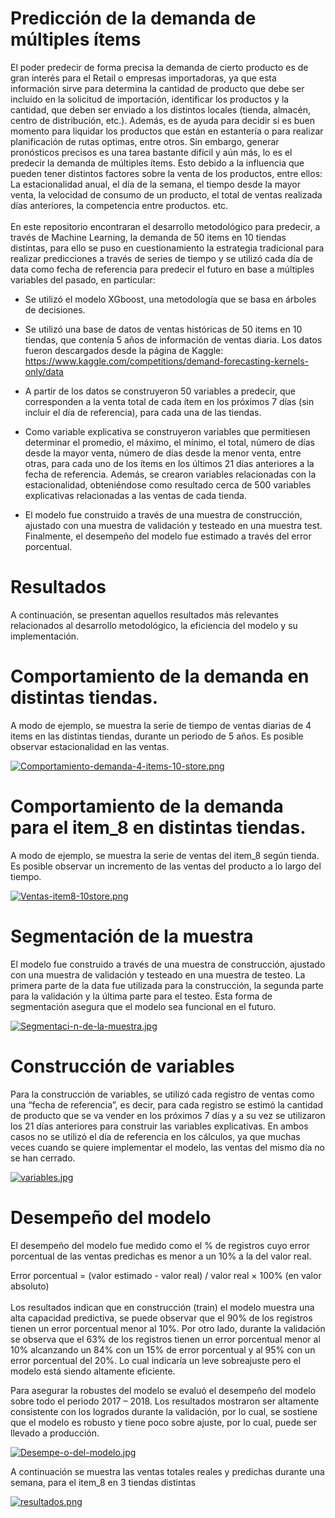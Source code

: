 # Predicción de la demanda de múltiples ítems

El poder predecir de forma precisa la demanda de cierto producto es de gran interés para el Retail o empresas importadoras, ya que esta información sirve para determina la cantidad de producto que debe ser incluido en la solicitud de importación, identificar los productos y la cantidad, que deben ser enviado a los distintos locales (tienda, almacén, centro de distribución, etc.). Además, es de ayuda para decidir si es buen momento para liquidar los productos que están en estantería o para realizar planificación de rutas optimas, entre otros.
Sin embargo, generar pronósticos precisos es una tarea bastante difícil y aún más, lo es el predecir la demanda de múltiples ítems.  Esto debido a la influencia que pueden tener distintos factores sobre la venta de los productos, entre ellos: La estacionalidad anual, el día de la semana, el tiempo desde la mayor venta, la velocidad de consumo de un producto, el total de ventas realizada días anteriores, la competencia entre productos. etc.\
\
En este repositorio encontraran el desarrollo metodológico para predecir, a través de Machine Learning, la demanda de 50 items en 10 tiendas distintas, para ello se puso en cuestionamiento la estrategia tradicional para realizar predicciones a través de series de tiempo y se utilizó cada día de data como fecha de referencia para predecir el futuro en base a múltiples variables del pasado, en particular:

* Se utilizó el modelo XGboost, una metodología que se basa en árboles de decisiones.
* Se utilizó una base de datos de ventas históricas de 50 items en 10 tiendas, que contenía 5 años de información de ventas diaria. Los datos fueron descargados desde la página de Kaggle: 
https://www.kaggle.com/competitions/demand-forecasting-kernels-only/data
* A partir de los datos se construyeron 50 variables a predecir, que corresponden a la venta total de cada ítem en los próximos 7 días (sin incluir el día de referencia), para cada una de las tiendas.

* Como variable explicativa se construyeron variables que permitiesen determinar el promedio, el máximo, el mínimo, el total, número de días desde la mayor venta, número de días desde la menor venta, entre otras, para cada uno de los ítems en los últimos 21 días anteriores a la fecha de referencia. Además, se crearon variables relacionadas con la estacionalidad, obteniéndose como resultado cerca de 500 variables explicativas relacionadas a las ventas de cada tienda.

* El modelo fue construido a través de una muestra de construcción, ajustado con una muestra de validación y testeado en una muestra test. Finalmente, el desempeño del modelo fue estimado a través del error porcentual. 

# Resultados
A continuación, se presentan aquellos resultados más relevantes relacionados al desarrollo metodológico, la eficiencia del modelo y su implementación.

# Comportamiento de la demanda en distintas tiendas.
A modo de ejemplo, se muestra la serie de tiempo de ventas diarias de 4 items en las distintas tiendas, durante un periodo de 5 años. Es posible observar estacionalidad en las ventas.

[![Comportamiento-demanda-4-items-10-store.png](https://i.postimg.cc/N0DNbKYr/Comportamiento-demanda-4-items-10-store.png)](https://postimg.cc/3yyCxJkK)

#  Comportamiento de la demanda para el item_8 en distintas tiendas.
A modo de ejemplo, se muestra la serie de ventas del item_8 según tienda. Es posible observar un incremento de las ventas del producto a lo largo del tiempo.

[![Ventas-item8-10store.png](https://i.postimg.cc/43CVpBVL/Ventas-item8-10store.png)](https://postimg.cc/MnDnS0sV)

# Segmentación de la muestra
El modelo fue construido a través de una muestra de construcción, ajustado con una muestra de validación y testeado en una muestra de testeo.  La primera parte de la data fue utilizada para la construcción, la segunda parte para la validación y la última parte para el testeo. Esta forma de segmentación asegura que el modelo sea funcional en el futuro.

[![Segmentaci-n-de-la-muestra.jpg](https://i.postimg.cc/8zsgLbN6/Segmentaci-n-de-la-muestra.jpg)](https://postimg.cc/WdRyvgDN)

# Construcción de variables
Para la construcción de variables, se utilizó cada registro de ventas como una “fecha de referencia”, es decir, para cada registro se estimó la cantidad de producto que se va vender en los próximos 7 días y a su vez se utilizaron los 21 días anteriores para construir las variables explicativas. En ambos casos no se utilizó el día de referencia en los cálculos, ya que muchas veces cuando se quiere implementar el modelo, las ventas del mismo día no se han cerrado.

[![variables.jpg](https://i.postimg.cc/kXbrvSfh/variables.jpg)](https://postimg.cc/56bkxXcw)

# Desempeño del modelo
El desempeño del modelo fue medido como el % de registros cuyo error porcentual de las ventas predichas es menor a un 10% a la del valor real.
 
Error porcentual = (valor estimado - valor real) / valor real × 100% (en valor absoluto)\
\
Los resultados indican que en construcción (train) el modelo muestra una alta capacidad predictiva, se puede observar que el 90% de los registros tienen un error porcentual menor al 10%. Por otro lado, durante la validación se observa que el 63% de los registros tienen un error porcentual menor al 10% alcanzando un 84% con un 15% de error porcentual y al 95% con un error porcentual del 20%. Lo cual indicaría un leve sobreajuste pero el modelo está siendo altamente eficiente.

Para asegurar la robustes del modelo se evaluó el desempeño del modelo sobre todo el periodo 2017 – 2018. Los resultados mostraron ser altamente consistente con los logrados durante la validación, por lo cual, se sostiene que el modelo es robusto y tiene poco sobre ajuste, por lo cual, puede ser llevado a producción.

[![Desempe-o-del-modelo.jpg](https://i.postimg.cc/wMM8thcx/Desempe-o-del-modelo.jpg)](https://postimg.cc/ygMrt3b2)

A continuación se muestra las ventas totales reales y predichas durante una semana, para el item_8 en 3 tiendas distintas

[![resultados.png](https://i.postimg.cc/T274KHCr/resultados.png)](https://postimg.cc/grhD549J)
